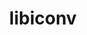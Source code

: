 ---
title: "libiconv"
layout: cache
categories: [package, v0.18.0]
meta: {"versions": ["1.16"], "compilers": ["gcc@=7.5.0", "gcc@=8.4.0"], "oss": ["ubuntu18.04"], "platforms": ["linux"], "targets": ["x86_64"], "stacks": ["build_systems", "data-vis-sdk", "e4s", "radiuss", "root", "tutorial"], "num_specs": 2, "num_specs_by_stack": {"root": 2, "data-vis-sdk": 1, "tutorial": 2, "radiuss": 1, "build_systems": 1, "e4s": 1}}
spec_details: [{"hash": "dr56jt456uiebij2mkueldmejdxftigc", "compiler": "gcc@=7.5.0", "versions": ["1.16"], "os": "ubuntu18.04", "platform": "linux", "target": "x86_64", "variants": ["libs=shared,static"], "stacks": ["root", "data-vis-sdk", "tutorial", "radiuss", "build_systems", "e4s"], "size": "-", "tarball": "https://binaries.spack.io/v0.18.0/build_cache/linux-ubuntu18.04-x86_64/gcc-7.5.0/libiconv-1.16/linux-ubuntu18.04-x86_64-gcc-7.5.0-libiconv-1.16-dr56jt456uiebij2mkueldmejdxftigc.spack"}, {"hash": "nbhph73jt3hn5q6throzhrgsjv3tyljo", "compiler": "gcc@=8.4.0", "versions": ["1.16"], "os": "ubuntu18.04", "platform": "linux", "target": "x86_64", "variants": ["libs=shared,static"], "stacks": ["root", "tutorial"], "size": "-", "tarball": "https://binaries.spack.io/v0.18.0/build_cache/linux-ubuntu18.04-x86_64/gcc-8.4.0/libiconv-1.16/linux-ubuntu18.04-x86_64-gcc-8.4.0-libiconv-1.16-nbhph73jt3hn5q6throzhrgsjv3tyljo.spack"}]
---